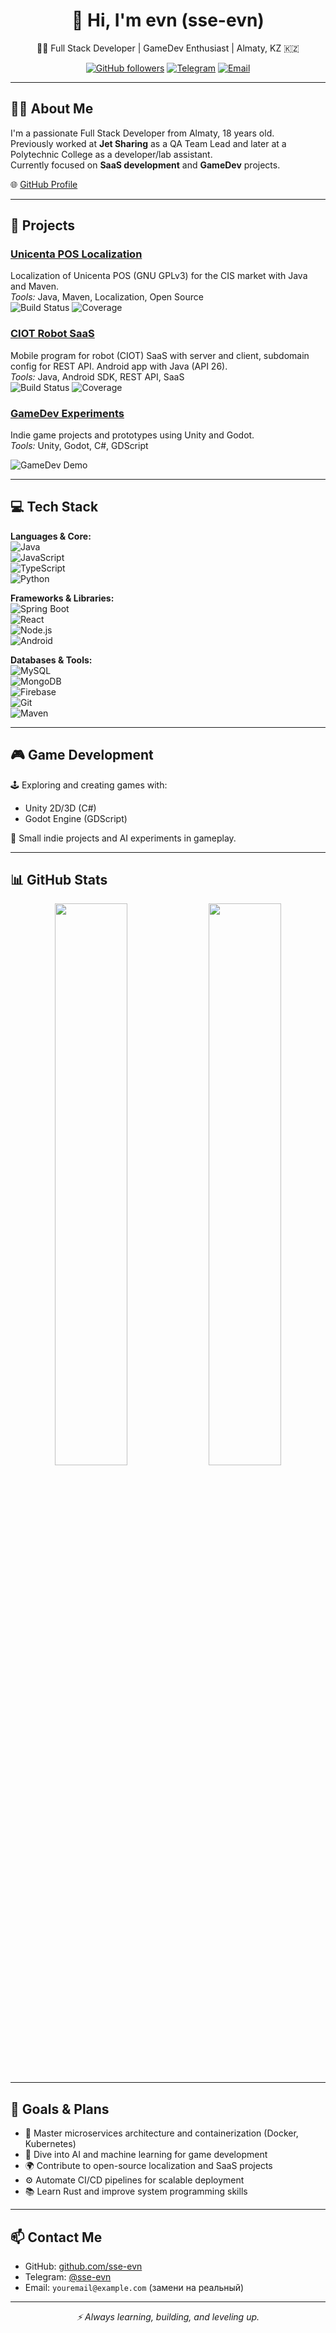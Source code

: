 <h1 align="center">👋 Hi, I'm evn (sse-evn)</h1>
<p align="center">🧑‍💻 Full Stack Developer | GameDev Enthusiast | Almaty, KZ 🇰🇿</p>
<p align="center">
  <a href="https://github.com/sse-evn"><img src="https://img.shields.io/github/followers/sse-evn?label=Follow&style=social" alt="GitHub followers"></a>
  <a href="https://t.me/sse-evn"><img src="https://img.shields.io/badge/Telegram-2CA5E0?style=flat&logo=telegram&logoColor=white" alt="Telegram"></a>
  <a href="mailto:evenrichman@gmail.com"><img src="https://img.shields.io/badge/Email-D14836?style=flat&logo=gmail&logoColor=white" alt="Email"></a>
</p>

---

## 👨‍💻 About Me

I'm a passionate Full Stack Developer from Almaty, 18 years old.  
Previously worked at **Jet Sharing** as a QA Team Lead and later at a Polytechnic College as a developer/lab assistant.  
Currently focused on **SaaS development** and **GameDev** projects.

🌐 [GitHub Profile](https://github.com/sse-evn)

---

## 🚀 Projects

### [Unicenta POS Localization](https://github.com/sse-evn/unicenta-pos-ru-.git)  
Localization of Unicenta POS (GNU GPLv3) for the CIS market with Java and Maven.  
*Tools:* Java, Maven, Localization, Open Source  
![Build Status](https://github.com/sse-evn/unicenta-pos-localization/workflows/CI/badge.svg) ![Coverage](https://img.shields.io/codecov/c/github/sse-evn/unicenta-pos-localization?style=flat)

### [CIOT Robot SaaS](https://github.com/sse-evn/ciot-robot-saas)  
Mobile program for robot (CIOT) SaaS with server and client, subdomain config for REST API. Android app with Java (API 26).  
*Tools:* Java, Android SDK, REST API, SaaS  
![Build Status](https://github.com/sse-evn/ciot-robot-saas/workflows/CI/badge.svg) ![Coverage](https://img.shields.io/codecov/c/github/sse-evn/ciot-robot-saas?style=flat)

### [GameDev Experiments](https://github.com/sse-evn/gamedev-experiments)  
Indie game projects and prototypes using Unity and Godot.  
*Tools:* Unity, Godot, C#, GDScript  

![GameDev Demo](https://media.giphy.com/media/v1.Y2lkPTc5MGI3NjExa3R2ZmpqOXZsZ2pja2JnZ29haWZ5bWJuZ3Q0Mm5heG9hd2MzbWY3biZlcD12MV9naWZzX3NlYXJjaCZjdD1n/yALcFbrKshfoY/giphy.gif)

---

## 💻 Tech Stack

**Languages & Core:**  
![Java](https://img.shields.io/badge/Java-ED8B00?style=flat&logo=java&logoColor=white)  
![JavaScript](https://img.shields.io/badge/JavaScript-F7DF1E?style=flat&logo=javascript&logoColor=black)  
![TypeScript](https://img.shields.io/badge/TypeScript-3178C6?style=flat&logo=typescript&logoColor=white)  
![Python](https://img.shields.io/badge/Python-3776AB?style=flat&logo=python&logoColor=white)  

**Frameworks & Libraries:**  
![Spring Boot](https://img.shields.io/badge/Spring_Boot-6DB33F?style=flat&logo=spring-boot&logoColor=white)  
![React](https://img.shields.io/badge/React-20232A?style=flat&logo=react&logoColor=61DAFB)  
![Node.js](https://img.shields.io/badge/Node.js-339933?style=flat&logo=nodedotjs&logoColor=white)  
![Android](https://img.shields.io/badge/Android-3DDC84?style=flat&logo=android&logoColor=white)  

**Databases & Tools:**  
![MySQL](https://img.shields.io/badge/MySQL-4479A1?style=flat&logo=mysql&logoColor=white)  
![MongoDB](https://img.shields.io/badge/MongoDB-47A248?style=flat&logo=mongodb&logoColor=white)  
![Firebase](https://img.shields.io/badge/Firebase-FFCA28?style=flat&logo=firebase&logoColor=black)  
![Git](https://img.shields.io/badge/Git-F05032?style=flat&logo=git&logoColor=white)  
![Maven](https://img.shields.io/badge/Maven-C71A36?style=flat&logo=apachemaven&logoColor=white)  

---

## 🎮 Game Development

🕹️ Exploring and creating games with:  
- Unity 2D/3D (C#)  
- Godot Engine (GDScript)  

👾 Small indie projects and AI experiments in gameplay.

---

## 📊 GitHub Stats

<p align="center">
  <img src="https://github-readme-stats.vercel.app/api?username=sse-evn&show_icons=true&theme=tokyonight" width="48%" />
  <img src="https://github-readme-stats.vercel.app/api/top-langs/?username=sse-evn&layout=compact&theme=tokyonight" width="48%" />
</p>

---

## 🎯 Goals & Plans

- 🚀 Master microservices architecture and containerization (Docker, Kubernetes)  
- 🤖 Dive into AI and machine learning for game development  
- 🌍 Contribute to open-source localization and SaaS projects  
- ⚙️ Automate CI/CD pipelines for scalable deployment  
- 📚 Learn Rust and improve system programming skills  

---

## 📫 Contact Me

- GitHub: [github.com/sse-evn](https://github.com/sse-evn)  
- Telegram: [@sse-evn](https://t.me/sse-evn)  
- Email: `youremail@example.com` (замени на реальный)

---

<p align="center">  
  <em>⚡ Always learning, building, and leveling up.</em>  
</p>
